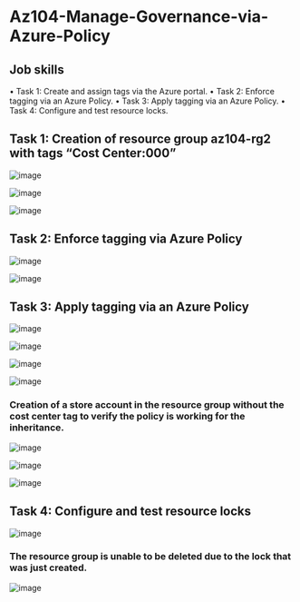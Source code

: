 # Az104-Manage-Governance-via-Azure-Policy

## Job skills
•	Task 1: Create and assign tags via the Azure portal.
•	Task 2: Enforce tagging via an Azure Policy.
•	Task 3: Apply tagging via an Azure Policy.
•	Task 4: Configure and test resource locks.

## Task 1: Creation of resource group az104-rg2 with tags “Cost Center:000”

![image](https://github.com/DrewCrouch1/Az104-Manage-Governance-via-Azure-Policy/assets/158229796/cc522220-1903-436f-9b40-0f3d6f23c398)

![image](https://github.com/DrewCrouch1/Az104-Manage-Governance-via-Azure-Policy/assets/158229796/e7f639c8-bac2-44eb-8065-70a24493999a)

![image](https://github.com/DrewCrouch1/Az104-Manage-Governance-via-Azure-Policy/assets/158229796/a0f0c27e-c6bc-4026-9e20-2aebe59d08fa)

## Task 2: Enforce tagging via Azure Policy

![image](https://github.com/DrewCrouch1/Az104-Manage-Governance-via-Azure-Policy/assets/158229796/8a77a3c8-4a7c-4034-964a-d4717edf4778)

![image](https://github.com/DrewCrouch1/Az104-Manage-Governance-via-Azure-Policy/assets/158229796/aab3469c-f86f-4a29-bad6-f96559d5cc50)

## Task 3: Apply tagging via an Azure Policy
 
![image](https://github.com/DrewCrouch1/Az104-Manage-Governance-via-Azure-Policy/assets/158229796/0ed69e9c-3c58-4a2b-92d3-e54ddfe0103d)

![image](https://github.com/DrewCrouch1/Az104-Manage-Governance-via-Azure-Policy/assets/158229796/ce8e795c-6447-473e-b797-16e29fe26d53)

![image](https://github.com/DrewCrouch1/Az104-Manage-Governance-via-Azure-Policy/assets/158229796/de0c1143-ce63-4b4c-aa73-eb9e4fd77dcb)

![image](https://github.com/DrewCrouch1/Az104-Manage-Governance-via-Azure-Policy/assets/158229796/3a79abaf-f3c4-4ff2-b75b-c9376f867331)

### Creation of a store account in the resource group without the cost center tag to verify the policy is working for the inheritance.
 
![image](https://github.com/DrewCrouch1/Az104-Manage-Governance-via-Azure-Policy/assets/158229796/67f8ca9c-b6b4-45ef-a670-29c22e25b6d0)

![image](https://github.com/DrewCrouch1/Az104-Manage-Governance-via-Azure-Policy/assets/158229796/16dd7719-4f2d-4e01-9432-de606d57dee9)

![image](https://github.com/DrewCrouch1/Az104-Manage-Governance-via-Azure-Policy/assets/158229796/0c824cf6-dfda-4d90-a198-7fdcea4e50be)

## Task 4: Configure and test resource locks

![image](https://github.com/DrewCrouch1/Az104-Manage-Governance-via-Azure-Policy/assets/158229796/e140dfd7-ac71-42d8-9bea-32e4d07be8b4)

### The resource group is unable to be deleted due to the lock that was just created.

![image](https://github.com/DrewCrouch1/Az104-Manage-Governance-via-Azure-Policy/assets/158229796/16e38a14-55be-47cb-9fec-1cf7fc59706d)


